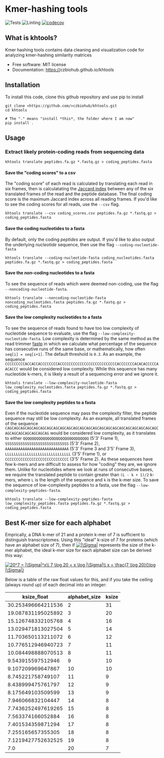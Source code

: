 Kmer-hashing tools
================================
![Tests](https://github.com/czbiohub/kh-tools/workflows/Pytest/badge.svg)
![Linting](https://github.com/czbiohub/kh-tools/workflows/Lint%20with%20flake8/badge.svg)
[![codecov](https://codecov.io/gh/czbiohub/kh-tools/branch/master/graph/badge.svg)](https://codecov.io/gh/czbiohub/kh-tools)

What is khtools?
-------------------------------------

Kmer hashing tools contains data cleaning and visualization code for analyzing kmer-hashing similarity matrices

-   Free software: MIT license
-   Documentation: <https://>czbiohub.github.io/khtools

Installation
------------

To install this code, clone this github repository and use pip to install

```
git clone <https://github.com/>czbiohub/khtools.git
cd khtools

# The "." means "install *this*, the folder where I am now"
pip install .
```

Usage
-----

### Extract likely protein-coding reads from sequencing data


```
khtools translate peptides.fa.gz *.fastq.gz > coding_peptides.fasta
```

#### Save the "coding scores" to a csv

The "coding score" of each read is calculated by translating each read in six
frames, then is calculatating the
[Jaccard index](https://en.wikipedia.org/wiki/Jaccard_index) between any of the
six translated frames of the read and the peptide database. The final coding
score is the maximum Jaccard index across all reading frames. If you'd like to
see the coding scores for all reads, use the `--csv` flag.

```
khtools translate --csv coding_scores.csv peptides.fa.gz *.fastq.gz > coding_peptides.fasta
```


#### Save the coding nucleotides to a fasta

By default, only the coding *peptides* are output. If you'd like to also output
the underlying *nucleotide* sequence, then use the flag `--coding-nucleotide-fasta`

```
khtools translate --coding-nucleotide-fasta coding_nucleotides.fasta peptides.fa.gz *.fastq.gz > coding_peptides.fasta
```

#### Save the *non*-coding nucleotides to a fasta

To see the sequence of reads which were deemed non-coding, use the flag
`--noncoding-nucleotide-fasta`.

```
khtools translate --noncoding-nucleotide-fasta noncoding_nucleotides.fasta peptides.fa.gz *.fastq.gz > coding_peptides.fasta
```

#### Save the low complexity nucleotides to a fasta

To see the sequence of reads found to have too low complexity of nucleotide
sequence to evaluate, use the flag `--low-complexity-nucleotide-fasta`. Low
complexity is determined by the same method as the read trimmer
[fastp](https://github.com/OpenGene/fastp) in which we calculate what
percentage of the sequence has consecutive runs of the same base,
or mathematically, how often `seq[i] = seq[i+1]`. The default threshold is
`0.3`. As an example, the sequence `CCCCCCCCCACCACCACCCCCCCCACCCCCCCCCCCCCCCCCCCCCCCCCCACCCCCCCACACACCCCCAACACCC`
would be considered low complexity. While this sequence has many nucleotide
k-mers, it is likely a result of a sequencing error and we ignore it.

```
khtools translate --low-complexity-nucleotide-fasta low_complexity_nucleotides.fasta peptides.fa.gz *.fastq.gz > coding_peptides.fasta
```

#### Save the low complexity peptides to a fasta

Even if the nucleotide sequence may pass the complexity filter, the peptide
sequence may still be low complexity. As an example, all translated frames of
the sequence
`CAGCAGCAGCAGCAGCAGCAGCAGCAGCAGCAGCAGCAGCAGCAGCAGCAGCAGCAGCAGCAGCAGCAGCAGCAGCAGCAGCAGCAGCAG`
would be considered low complexity, as it translates to either
`QQQQQQQQQQQQQQQQQQQQQQQQQQQQQQ` (5'3' Frame 1),
`SSSSSSSSSSSSSSSSSSSSSSSSSSSSS` (5'3' Frame 2),
`AAAAAAAAAAAAAAAAAAAAAAAAAAAAA` (5'3' Frame 3 and 3'5' Frame 3),
`LLLLLLLLLLLLLLLLLLLLLLLLLLLLLL` (3'5' Frame 1),
or `CCCCCCCCCCCCCCCCCCCCCCCCCCCCC` (3'5' Frame 2). As these sequences have few
k-mers and are difficult to assess for how "coding" they are, we ignore them.
Unlike for nucleotides where we look at runs of consecutive bases, we require
the translated peptide to contain greater than `(L - k + 1)/2` k-mers, where
`L` is the length of the sequence and `k` is the k-mer size. To save the
sequence of low-complexity peptides to a fasta, use the flag
`--low-complexity-peptides-fasta`.

```
khtools translate --low-complexity-peptides-fasta low_complexity_peptides.fasta peptides.fa.gz *.fastq.gz > coding_peptides.fasta
```



## Best K-mer size for each alphabet

Emprically, a DNA k-mer of 21 and a protein k-mer of 7 is sufficient to distinguish transcriptomes. Using this "ideal" k-size of 7 for proteins (which have an alphabet size of 7), then if <a href="https://www.codecogs.com/eqnedit.php?latex=\inline&space;|\Sigma|" target="_blank"><img src="https://latex.codecogs.com/gif.latex?\inline&space;|\Sigma|" title="|\Sigma|" /></a> represents the size of the k-mer alphabet, the ideal k-mer size for each alphabet size can be derived this way:

<a href="https://www.codecogs.com/eqnedit.php?latex=20^7&space;=&space;|\Sigma|^x\\&space;7&space;\log&space;20&space;=&space;x&space;\log&space;|\Sigma|\\&space;x&space;=&space;\frac{7&space;\log&space;20}{\log&space;|\Sigma|}" target="_blank"><img src="https://latex.codecogs.com/gif.latex?20^7&space;=&space;|\Sigma|^x\\&space;7&space;\log&space;20&space;=&space;x&space;\log&space;|\Sigma|\\&space;x&space;=&space;\frac{7&space;\log&space;20}{\log&space;|\Sigma|}" title="20^7 = |\Sigma|^x\\ 7 \log 20 = x \log |\Sigma|\\ x = \frac{7 \log 20}{\log |\Sigma|}" /></a>

Below is a table of the raw float values for this, and if you take the ceiling (always round up) of each decimal into an integer:

| ksize_float        | alphabet_size | ksize | 
|--------------------|---------------|-------| 
| 30.253496664211536 | 2             | 31    | 
| 19.087831195025892 | 3             | 20    | 
| 15.126748332105768 | 4             | 16    | 
| 13.029471813027504 | 5             | 14    | 
| 11.703650113211072 | 6             | 12    | 
| 10.776512946940723 | 7             | 11    | 
| 10.084498888070513 | 8             | 11    | 
| 9.543915597512946  | 9             | 10    | 
| 9.107209969647867  | 10            | 10    | 
| 8.745221758749107  | 11            | 9     | 
| 8.438999475761797  | 12            | 9     | 
| 8.175649103509599  | 13            | 9     | 
| 7.946066832104447  | 14            | 8     | 
| 7.7436252497619265 | 15            | 8     | 
| 7.563374166052884  | 16            | 8     | 
| 7.401534359871294  | 17            | 8     | 
| 7.255165657355305  | 18            | 8     | 
| 7.1219427752632525 | 19            | 8     | 
| 7.0                | 20            | 7     | 
